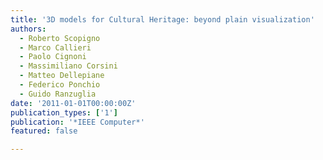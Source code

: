 ```yaml
---
title: '3D models for Cultural Heritage: beyond plain visualization'
authors:
  - Roberto Scopigno
  - Marco Callieri
  - Paolo Cignoni
  - Massimiliano Corsini
  - Matteo Dellepiane
  - Federico Ponchio
  - Guido Ranzuglia
date: '2011-01-01T00:00:00Z'
publication_types: ['1']
publication: '*IEEE Computer*'
featured: false

---
```

